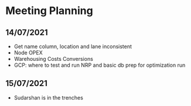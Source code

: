 # Meeting Planning

## 14/07/2021
- Get name column, location and lane inconsistent
- Node OPEX
- Warehousing Costs Conversions
- GCP: where to test and run NRP and basic db prep for optimization run

## 15/07/2021
- Sudarshan  is in the trenches